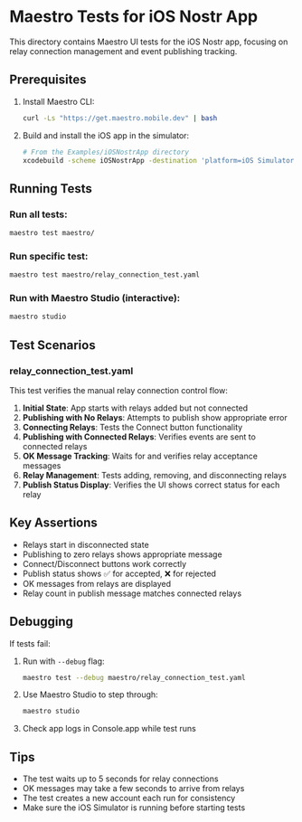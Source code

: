# Maestro Tests for iOS Nostr App

This directory contains Maestro UI tests for the iOS Nostr app, focusing on relay connection management and event publishing tracking.

## Prerequisites

1. Install Maestro CLI:
   ```bash
   curl -Ls "https://get.maestro.mobile.dev" | bash
   ```

2. Build and install the iOS app in the simulator:
   ```bash
   # From the Examples/iOSNostrApp directory
   xcodebuild -scheme iOSNostrApp -destination 'platform=iOS Simulator,name=iPhone 15' build
   ```

## Running Tests

### Run all tests:
```bash
maestro test maestro/
```

### Run specific test:
```bash
maestro test maestro/relay_connection_test.yaml
```

### Run with Maestro Studio (interactive):
```bash
maestro studio
```

## Test Scenarios

### relay_connection_test.yaml

This test verifies the manual relay connection control flow:

1. **Initial State**: App starts with relays added but not connected
2. **Publishing with No Relays**: Attempts to publish show appropriate error
3. **Connecting Relays**: Tests the Connect button functionality
4. **Publishing with Connected Relays**: Verifies events are sent to connected relays
5. **OK Message Tracking**: Waits for and verifies relay acceptance messages
6. **Relay Management**: Tests adding, removing, and disconnecting relays
7. **Publish Status Display**: Verifies the UI shows correct status for each relay

## Key Assertions

- Relays start in disconnected state
- Publishing to zero relays shows appropriate message
- Connect/Disconnect buttons work correctly
- Publish status shows ✅ for accepted, ❌ for rejected
- OK messages from relays are displayed
- Relay count in publish message matches connected relays

## Debugging

If tests fail:

1. Run with `--debug` flag:
   ```bash
   maestro test --debug maestro/relay_connection_test.yaml
   ```

2. Use Maestro Studio to step through:
   ```bash
   maestro studio
   ```

3. Check app logs in Console.app while test runs

## Tips

- The test waits up to 5 seconds for relay connections
- OK messages may take a few seconds to arrive from relays
- The test creates a new account each run for consistency
- Make sure the iOS Simulator is running before starting tests